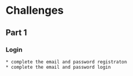 #  Challenges

## Part 1

### Login
    * complete the email and password registraton
    * complete the email and password login




